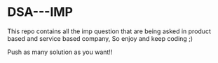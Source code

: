 # DSA---IMP

This repo contains all the imp question that are being asked in product based and service based company, So enjoy and keep coding ;)

Push as many solution as you want!!